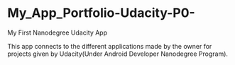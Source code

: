 # My_App_Portfolio-Udacity-P0-
My First Nanodegree Udacity App

This app connects to the different applications made by the owner for projects given by Udacity(Under Android Developer Nanodegree Program).
